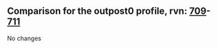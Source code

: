 ## Comparison for the outpost0 profile, rvn: [709](https://github.com/PRO100KatYT/FortniteProfileRevisions/tree/main/profiles/outpost0/709%20outpost0.json)-[711](https://github.com/PRO100KatYT/FortniteProfileRevisions/tree/main/profiles/outpost0/711%20outpost0.json)

No changes

